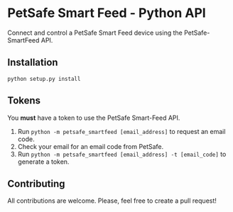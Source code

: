 # PetSafe Smart Feed - Python API
Connect and control a PetSafe Smart Feed device using the PetSafe-SmartFeed API.

## Installation
`python setup.py install`

## Tokens
You **must** have a token to use the PetSafe Smart-Feed API.
1. Run `python -m petsafe_smartfeed [email_address]` to request an email code.
2. Check your email for an email code from PetSafe.
3. Run `python -m petsafe_smartfeed [email_address] -t [email_code]` to generate a token.

## Contributing
All contributions are welcome. 
Please, feel free to create a pull request!
